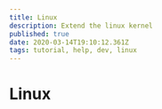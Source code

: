 ```yaml
---
title: Linux
description: Extend the linux kernel
published: true
date: 2020-03-14T19:10:12.361Z
tags: tutorial, help, dev, linux
---
```


# Linux
